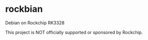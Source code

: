 # rockbian
Debian on Rockchip RK3328

This project is NOT officially supported or sponsored by Rockchip.
